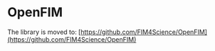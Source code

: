 # OpenFIM
The library is moved to: [https://github.com/FIM4Science/OpenFIM](https://github.com/FIM4Science/OpenFIM)
